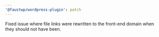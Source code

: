 ```yaml
---
'@faustwp/wordpress-plugin': patch
---
```


Fixed issue where file links were rewritten to the front-end domain when they should not have been.
